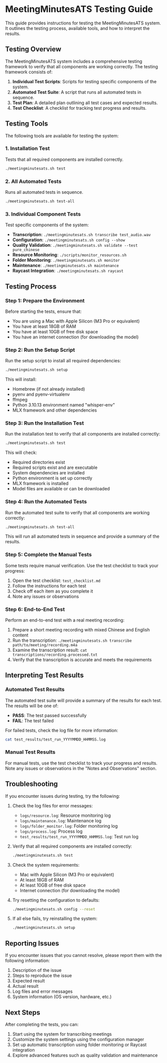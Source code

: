# MeetingMinutesATS Testing Guide

This guide provides instructions for testing the MeetingMinutesATS system. It outlines the testing process, available tools, and how to interpret the results.

## Testing Overview

The MeetingMinutesATS system includes a comprehensive testing framework to verify that all components are working correctly. The testing framework consists of:

1. **Individual Test Scripts**: Scripts for testing specific components of the system.
2. **Automated Test Suite**: A script that runs all automated tests in sequence.
3. **Test Plan**: A detailed plan outlining all test cases and expected results.
4. **Test Checklist**: A checklist for tracking test progress and results.

## Testing Tools

The following tools are available for testing the system:

### 1. Installation Test

Tests that all required components are installed correctly.

```bash
./meetingminutesats.sh test
```

### 2. All Automated Tests

Runs all automated tests in sequence.

```bash
./meetingminutesats.sh test-all
```

### 3. Individual Component Tests

Test specific components of the system:

- **Transcription**: `./meetingminutesats.sh transcribe test_audio.wav`
- **Configuration**: `./meetingminutesats.sh config --show`
- **Quality Validation**: `./meetingminutesats.sh validate --test pure_chinese`
- **Resource Monitoring**: `./scripts/monitor_resources.sh`
- **Folder Monitoring**: `./meetingminutesats.sh monitor`
- **Maintenance**: `./meetingminutesats.sh maintenance`
- **Raycast Integration**: `./meetingminutesats.sh raycast`

## Testing Process

### Step 1: Prepare the Environment

Before starting the tests, ensure that:
- You are using a Mac with Apple Silicon (M3 Pro or equivalent)
- You have at least 18GB of RAM
- You have at least 10GB of free disk space
- You have an internet connection (for downloading the model)

### Step 2: Run the Setup Script

Run the setup script to install all required dependencies:

```bash
./meetingminutesats.sh setup
```

This will install:
- Homebrew (if not already installed)
- pyenv and pyenv-virtualenv
- ffmpeg
- Python 3.10.13 environment named "whisper-env"
- MLX framework and other dependencies

### Step 3: Run the Installation Test

Run the installation test to verify that all components are installed correctly:

```bash
./meetingminutesats.sh test
```

This will check:
- Required directories exist
- Required scripts exist and are executable
- System dependencies are installed
- Python environment is set up correctly
- MLX framework is installed
- Model files are available or can be downloaded

### Step 4: Run the Automated Tests

Run the automated test suite to verify that all components are working correctly:

```bash
./meetingminutesats.sh test-all
```

This will run all automated tests in sequence and provide a summary of the results.

### Step 5: Complete the Manual Tests

Some tests require manual verification. Use the test checklist to track your progress:

1. Open the test checklist: `test_checklist.md`
2. Follow the instructions for each test
3. Check off each item as you complete it
4. Note any issues or observations

### Step 6: End-to-End Test

Perform an end-to-end test with a real meeting recording:

1. Prepare a short meeting recording with mixed Chinese and English content
2. Run the transcription: `./meetingminutesats.sh transcribe path/to/meeting/recording.m4a`
3. Examine the transcription result: `cat transcriptions/recording.processed.txt`
4. Verify that the transcription is accurate and meets the requirements

## Interpreting Test Results

### Automated Test Results

The automated test suite will provide a summary of the results for each test. The results will be one of:

- **PASS**: The test passed successfully
- **FAIL**: The test failed

For failed tests, check the log file for more information:

```bash
cat test_results/test_run_YYYYMMDD_HHMMSS.log
```

### Manual Test Results

For manual tests, use the test checklist to track your progress and results. Note any issues or observations in the "Notes and Observations" section.

## Troubleshooting

If you encounter issues during testing, try the following:

1. Check the log files for error messages:
   - `logs/resource.log`: Resource monitoring log
   - `logs/maintenance.log`: Maintenance log
   - `logs/folder_monitor.log`: Folder monitoring log
   - `logs/process.log`: Process log
   - `test_results/test_run_YYYYMMDD_HHMMSS.log`: Test run log

2. Verify that all required components are installed correctly:
   ```bash
   ./meetingminutesats.sh test
   ```

3. Check the system requirements:
   - Mac with Apple Silicon (M3 Pro or equivalent)
   - At least 18GB of RAM
   - At least 10GB of free disk space
   - Internet connection (for downloading the model)

4. Try resetting the configuration to defaults:
   ```bash
   ./meetingminutesats.sh config --reset
   ```

5. If all else fails, try reinstalling the system:
   ```bash
   ./meetingminutesats.sh setup
   ```

## Reporting Issues

If you encounter issues that you cannot resolve, please report them with the following information:

1. Description of the issue
2. Steps to reproduce the issue
3. Expected result
4. Actual result
5. Log files and error messages
6. System information (OS version, hardware, etc.)

## Next Steps

After completing the tests, you can:

1. Start using the system for transcribing meetings
2. Customize the system settings using the configuration manager
3. Set up automatic transcription using folder monitoring or Raycast integration
4. Explore advanced features such as quality validation and maintenance
